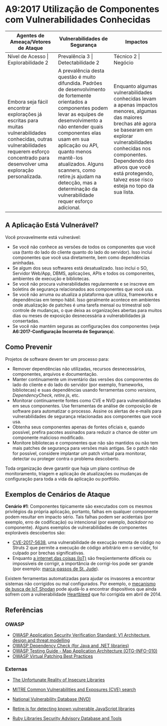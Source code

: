 # A9:2017 Utilização de Componentes com Vulnerabilidades Conhecidas

| Agentes de Ameaça/Vetores de Ataque | Vulnerabilidades de Segurança | Impactos |
| -- | -- | -- |
| Nível de Acesso \| Explorabilidade 2 | Prevalência 3 \| Detectabilidade 2 | Técnico 2 \| Negócio |
| Embora seja fácil encontrar explorações já escritas para muitas vulnerabilidades conhecidas, outras vulnerabilidades requerem esforço concentrado para desenvolver uma exploração personalizada. | A prevalência desta questão é muito difundida. Padrões de desenvolvimento de fortemente orientados a componentes podem levar as equipes de desenvolvimento a não entender quais componentes elas usam em sua aplicação ou API, quanto menos mantê-los atualizados. Alguns scanners, como retire.js ajudam na detecção, mas a determinação da vulnerabilidade requer esforço adicional. | Enquanto algumas vulnerabilidades conhecidas levam a apenas impactos menores, algumas das maiores brechas até agora se basearam em explorar vulnerabilidades conhecidas nos componentes. Dependendo dos ativos que você está protegendo, talvez esse risco esteja no topo da sua lista. |

## A Aplicação Está Vulnerável?

Você provavelmente está vulnerável:

- Se você não conhece as versões de todos os componentes que você usa (tanto do lado do cliente quanto do lado do servidor). Isso inclui componentes que você usa diretamente, bem como dependências aninhadas.
- Se algum dos seus softwares está desatualizado. Isso inclui o SO, Servidor Web/App, DBMS, aplicações, APIs e todos os componentes, ambientes de execução e bibliotecas.
- Se você não procura vulnerabilidades regularmente e se inscreve em boletins de segurança relacionados aos componentes que você usa.
- Se você não arruma ou atualiza a plataforma que utiliza, frameworks e dependências em tempo hábil. Isso geralmente acontece em ambientes onde atualização de patches é uma tarefa mensal ou trimestral sob controle de mudanças, o que deixa as organizações abertas para muitos dias ou meses de exposição desnecessária a vulnerabilidades já consertadas.
- Se você não mantém seguras as configurações dos componentes (veja **A6:2017-Configuração Incorreta de Segurança**).

## Como Prevenir

Projetos de software devem ter um processo para:

- Remover dependências não utilizadas, recursos desnecessários, componentes, arquivos e documentação.
- Manter continuamente um inventário das versões dos componentes do lado do cliente e do lado do servidor (por exemplo, frameworks, bibliotecas) e suas dependências usando ferramentas como *versions, DependencyCheck, retire.js*, etc.
- Monitorar continuamente fontes como CVE e NVD para vulnerabilidades em seus componentes. Use ferramentas de análise de composição de software para automatizar o processo. Assine os alertas de e-mails para vulnerabilidades de segurança relacionadas aos componentes que você usa.
- Obtenha seus componentes apenas de fontes oficiais e, quando possível, prefira pacotes assinados para reduzir a chance de obter um componente malicioso modificado.
- Monitore bibliotecas e componentes que não são mantidos ou não tem mais patches de segurança para versões mais antigas. Se o patch não for possível, considere implantar um patch virtual para monitorar, detectar ou proteger contra o problema descoberto.

Toda organização deve garantir que haja um plano contínuo de monitoramento, triagem e aplicação de atualizações ou mudanças de configuração para toda a vida da aplicação ou portfólio.

## Exemplos de Cenários de Ataque

**Cenário #1**: Componentes tipicamente são executados com os mesmos privilégios da própria aplicação, portanto, falhas em qualquer componente podem resultar em impacto sério. Tais falhas podem ser acidentais (por exemplo, erro de codificação) ou intencional (por exemplo, *backdoor* no componente). Alguns exemplos de vulnerabilidades de componentes exploráveis descobertos são:

- [CVE-2017-5638](https://cve.mitre.org/cgi-bin/cvename.cgi?name=CVE-2017-5638), uma vulnerabilidade de execução remota de código no Struts 2 que permite a execução de código arbitrário em o servidor, foi culpado por brechas significativas.
- Enquanto [a internet das coisas (IoT)](https://en.wikipedia.org/wiki/Internet_of_things) são freqüentemente difíceis ou impossíveis de corrigir, a importância de corrigi-los pode ser grande (por exemplo: [marca-passos de St. Jude](https://arstechnica.com/information-technology/2017/08/465k-patients-need-a-firmware-update-to-prevent-serious-pacemaker-hacks/)).

Existem ferramentas automatizadas para ajudar os invasores a encontrar sistemas não corrigidos ou mal configurados. Por exemplo, o [mecanismo de busca de IoT Shodan](https://www.shodan.io/) pode ajudá-lo a encontrar dispositivos que ainda sofrem com a vulnerabilidade [Heartbleed](https://en.wikipedia.org/wiki/Heartbleed) que foi corrigida em abril de 2014.

## Referências

### OWASP

- [OWASP Application Security Verification Standard: V1 Architecture, design and threat modelling](https://owasp.org/www-project-application-security-verification-standard/)
- [OWASP Dependency Check (for Java and .NET libraries)](https://owasp.org/www-project-dependency-check/)
- [OWASP Testing Guide - Map Application Architecture (OTG-INFO-010)](https://owasp.org/www-project-web-security-testing-guide/latest/4-Web_Application_Security_Testing/01-Information_Gathering/10-Map_Application_Architecture)
- [OWASP Virtual Patching Best Practices](https://owasp.org/www-community/Virtual_Patching_Best_Practices)

### Externas

- [The Unfortunate Reality of Insecure Libraries](https://cdn2.hubspot.net/hub/203759/file-1100864196-pdf/docs/Contrast_-_Insecure_Libraries_2014.pdf)
- [MITRE Common Vulnerabilities and Exposures (CVE) search](https://www.cvedetails.com/version-search.php)
- [National Vulnerability Database (NVD)](https://nvd.nist.gov/)
- [Retire.js for detecting known vulnerable JavaScript libraries](https://github.com/retirejs/retire.js/)

- [Ruby Libraries Security Advisory Database and Tools](https://rubysec.com/)
